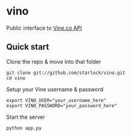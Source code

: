 vino
====

Public interface to [Vine.co API](https://github.com/starlock/vino/wiki/API-Reference)

## Quick start

Clone the repo & move into that folder

    git clone git://github.com/starlock/vino.git
    cd vino  
    
Setup your Vine username & password

	export VINO_USER="your_username_here"
	export VINO_PASSWORD="your_password_here"
	
Start the server

	python app.py